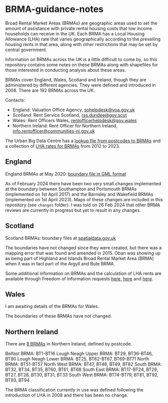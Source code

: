 # BRMA-guidance-notes

Broad Rental Market Areas (BRMAs) are geographic areas used to set the amount of assistance with private rental housing costs that low income households can receive in the UK. Each BRMA has a Local Housing Allowance (LHA) rate that varies geographically according to the prevailing housing rents in that area, along with other restrictions that may be set by central government.  

Information on BRMAs across the UK is a little difficult to come by, so this repository contains some notes on these BRMAs along with shapefiles for those interested in conducting analysis about these areas.

BRMAs cover England, Wales, Scotland and Ireland, though they are administered by different agencies. They were defined and introduced in 2008. There are 192 BRMAs across the UK. 

Contacts: 

- England: Valuation Office Agency, sohelpdesk@voa.gov.uk
- Scotland: Rent Service Scotland, rss.dundee@gov.scot
- Wales: Rent Officers Wales, rentofficerhelpdesk@gov.wales
- Northern Ireland: Rent Officer for Northern Ireland, info.rentofficer@communities-ni.gov.uk

The Urban Big Data Centre has a [lookup file from postcodes to BRMAs](https://data.ubdc.ac.uk/dataset/postcode-to-broad-rental-market-areas-brmas-lookup) and a collection of [LHA rates for BRMAs](https://data.ubdc.ac.uk/dataset/local-housing-allowance-lha-rates-per-broad-rental-market-area-brma-2012-2023) from 2012 to 2023. 


## England

England BRMAs at May 2020: [boundary file in GML format](https://www.gov.uk/government/publications/broad-rental-market-area-boundary-layer-for-geographical-information-system-gis-applicable-may-2020)

As of February 2024 there have been two very small changes implemented at the boundary between Southampton and Portsmouth BRMAs (implemented on 1st April 2017) and the Barnsley and Wakefield BRMAs (implemented on 1st April 2023). Maps of these changes are included in this repository (see `changes` folder). I was told on 26 Feb 2024 that other BRMA reviews are currently in progress but yet to result in any changes.  


## Scotland

Scotland BRMAs: boundary files at [spatialdata.gov.uk](https://spatialdata.gov.scot/geonetwork/srv/eng/catalog.search;jsessionid=45DAF936F7807CBFE9B598F5128FBE08#/metadata/ecf60902-9e71-41bc-b822-6a1f37934dc1)

The boundaries have not changed since they were created, but there was a mapping error that was found and amended in 2015. Oban was showing up as being part of Highland and Islands Broad Rental Market Area (BRMA) when it was in fact part of the Argyll and Bute BRMA.

Some additional information on BRMAs and the calculation of LHA rents are available through Freedom of Information requests [here](https://www.gov.scot/publications/foi-202300343447/), [here](https://www.gov.scot/publications/foi-202200303624/) and [here](https://www.gov.scot/publications/foi-202300368850/). 


## Wales 

I am awaiting details of the BRMAs for Wales. 

The boundaries of these BRMAs have not changed. 


## Northern Ireland 

There are [8 BRMAs](images/ni-brmas-Feb2024.jpg) in Northern Ireland, defined by postcode.

Belfast BRMA: BT1-BT16
Lough Neagh Upper BRMA: BT29, BT36-BT46, BT80
Lough Neagh Lower BRMA: BT25, BT62-BT67, BT69-BT71
North BRMA: BT51-BT57
North West BRMA: BT47, BT48, BT49, BT82
South BRMA: BT32, BT34, BT35, BT60, BT61, BT68
South East BRMA: BT17-BT24, BT26, BT27, BT28, BT30, BT31, BT33
South West BRMA: BT74-BT79, BT81, BT92, BT93, BT94

The BRMA classification currently in use was defined following the introduction of LHA in 2008 and there has been no change.

